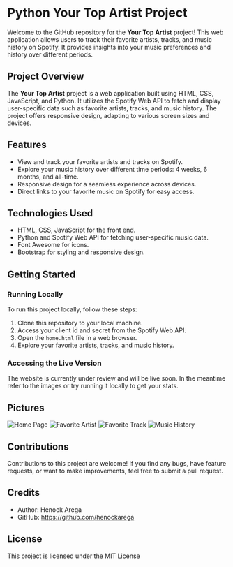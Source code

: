 # Python Your Top Artist Project

Welcome to the GitHub repository for the **Your Top Artist** project! This web application allows users to track their favorite artists, tracks, and music history on Spotify. It provides insights into your music preferences and history over different periods.

## Project Overview

The **Your Top Artist** project is a web application built using HTML, CSS, JavaScript, and Python. It utilizes the Spotify Web API to fetch and display user-specific data such as favorite artists, tracks, and music history. The project offers responsive design, adapting to various screen sizes and devices.

## Features

- View and track your favorite artists and tracks on Spotify.
- Explore your music history over different time periods: 4 weeks, 6 months, and all-time.
- Responsive design for a seamless experience across devices.
- Direct links to your favorite music on Spotify for easy access.

## Technologies Used

- HTML, CSS, JavaScript for the front end.
- Python and Spotify Web API for fetching user-specific music data.
- Font Awesome for icons.
- Bootstrap for styling and responsive design.

## Getting Started

### Running Locally

To run this project locally, follow these steps:

1. Clone this repository to your local machine.
2. Access your client id and secret from the Spotify Web API.
3. Open the `home.html` file in a web browser.
4. Explore your favorite artists, tracks, and music history.

### Accessing the Live Version

The website is currently under review and will be live soon. In the meantime refer to the images or try running it locally to get your stats.

## Pictures

![Home Page](https://i.imgur.com/lWE42Xx.png)
![Favorite Artist](https://i.imgur.com/4fnzFhJ.png)
![Favorite Track](https://i.imgur.com/aKKP7fb.png)
![Music History](https://i.imgur.com/SOYH7n5.png)

## Contributions

Contributions to this project are welcome! If you find any bugs, have feature requests, or want to make improvements, feel free to submit a pull request.

## Credits

- Author: Henock Arega
- GitHub: https://github.com/henockarega

## License

This project is licensed under the MIT License
